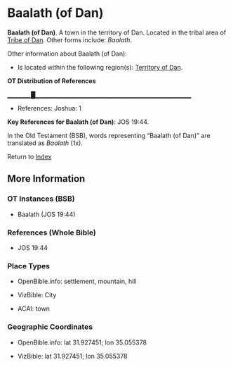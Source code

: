 # Baalath (of Dan)
**Baalath (of Dan)**. 
A town in the territory of Dan. 
Located in the tribal area of [Tribe of Dan](../../../groups/md/acai/Dan.md). 
Other forms include: 
*Baalath*. 




Other information about Baalath (of Dan):


* Is located within the following region(s): 
[Territory of Dan](TerritoryOfDan.md). 


**OT Distribution of References**

▁▁▁▁▁█▁▁▁▁▁▁▁▁▁▁▁▁▁▁▁▁▁▁▁▁▁▁▁▁▁▁▁▁▁▁▁▁▁
* References: Joshua: 1



**Key References for Baalath (of Dan)**: 
JOS 19:44. 


In the Old Testament (BSB), words representing “Baalath (of Dan)” are translated as 
*Baalath* (1x). 




Return to [Index](00-Index.md)

## More Information

### OT Instances (BSB)

* Baalath (JOS 19:44)



### References (Whole Bible)

* JOS 19:44


### Place Types

* OpenBible.info: settlement, mountain, hill

* VizBible: City

* ACAI: town



### Geographic Coordinates

* OpenBible.info: lat 31.927451; lon 35.055378

* VizBible: lat 31.927451; lon 35.055378




